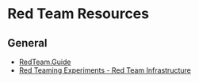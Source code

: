 # Red Team Resources

## General
- [RedTeam.Guide](https://redteam.guide/docs/)
- [Red Teaming Experiments - Red Team Infrastructure](https://www.ired.team/offensive-security/red-team-infrastructure)
